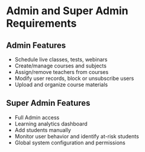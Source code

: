 # Admin and Super Admin Requirements

## Admin Features
- Schedule live classes, tests, webinars
- Create/manage courses and subjects
- Assign/remove teachers from courses
- Modify user records, block or unsubscribe users
- Upload and organize course materials

## Super Admin Features
- Full Admin access
- Learning analytics dashboard
- Add students manually
- Monitor user behavior and identify at-risk students
- Global system configuration and permissions
